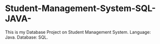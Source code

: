 # Student-Management-System-SQL-JAVA-
This is my Database Project on Student Management System.
Language: Java.
Database: SQL.
